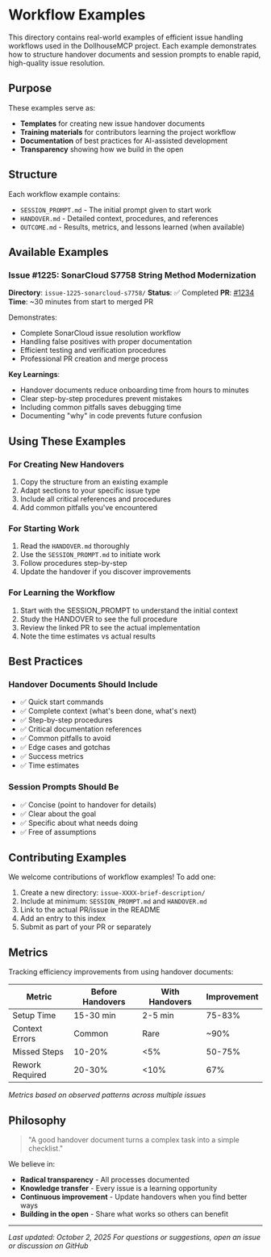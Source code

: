 # Workflow Examples

This directory contains real-world examples of efficient issue handling workflows used in the DollhouseMCP project. Each example demonstrates how to structure handover documents and session prompts to enable rapid, high-quality issue resolution.

## Purpose

These examples serve as:
- **Templates** for creating new issue handover documents
- **Training materials** for contributors learning the project workflow
- **Documentation** of best practices for AI-assisted development
- **Transparency** showing how we build in the open

## Structure

Each workflow example contains:
- `SESSION_PROMPT.md` - The initial prompt given to start work
- `HANDOVER.md` - Detailed context, procedures, and references
- `OUTCOME.md` - Results, metrics, and lessons learned (when available)

## Available Examples

### Issue #1225: SonarCloud S7758 String Method Modernization
**Directory**: `issue-1225-sonarcloud-s7758/`
**Status**: ✅ Completed
**PR**: [#1234](https://github.com/DollhouseMCP/mcp-server/pull/1234)
**Time**: ~30 minutes from start to merged PR

Demonstrates:
- Complete SonarCloud issue resolution workflow
- Handling false positives with proper documentation
- Efficient testing and verification procedures
- Professional PR creation and merge process

**Key Learnings**:
- Handover documents reduce onboarding time from hours to minutes
- Clear step-by-step procedures prevent mistakes
- Including common pitfalls saves debugging time
- Documenting "why" in code prevents future confusion

## Using These Examples

### For Creating New Handovers

1. Copy the structure from an existing example
2. Adapt sections to your specific issue type
3. Include all critical references and procedures
4. Add common pitfalls you've encountered

### For Starting Work

1. Read the `HANDOVER.md` thoroughly
2. Use the `SESSION_PROMPT.md` to initiate work
3. Follow procedures step-by-step
4. Update the handover if you discover improvements

### For Learning the Workflow

1. Start with the SESSION_PROMPT to understand the initial context
2. Study the HANDOVER to see the full procedure
3. Review the linked PR to see the actual implementation
4. Note the time estimates vs actual results

## Best Practices

### Handover Documents Should Include

- ✅ Quick start commands
- ✅ Complete context (what's been done, what's next)
- ✅ Step-by-step procedures
- ✅ Critical documentation references
- ✅ Common pitfalls to avoid
- ✅ Edge cases and gotchas
- ✅ Success metrics
- ✅ Time estimates

### Session Prompts Should Be

- ✅ Concise (point to handover for details)
- ✅ Clear about the goal
- ✅ Specific about what needs doing
- ✅ Free of assumptions

## Contributing Examples

We welcome contributions of workflow examples! To add one:

1. Create a new directory: `issue-XXXX-brief-description/`
2. Include at minimum: `SESSION_PROMPT.md` and `HANDOVER.md`
3. Link to the actual PR/issue in the README
4. Add an entry to this index
5. Submit as part of your PR or separately

## Metrics

Tracking efficiency improvements from using handover documents:

| Metric | Before Handovers | With Handovers | Improvement |
|--------|------------------|----------------|-------------|
| Setup Time | 15-30 min | 2-5 min | 75-83% |
| Context Errors | Common | Rare | ~90% |
| Missed Steps | 10-20% | <5% | 50-75% |
| Rework Required | 20-30% | <10% | 67% |

*Metrics based on observed patterns across multiple issues*

## Philosophy

> "A good handover document turns a complex task into a simple checklist."

We believe in:
- **Radical transparency** - All processes documented
- **Knowledge transfer** - Every issue is a learning opportunity
- **Continuous improvement** - Update handovers when you find better ways
- **Building in the open** - Share what works so others can benefit

---

*Last updated: October 2, 2025*
*For questions or suggestions, open an issue or discussion on GitHub*
